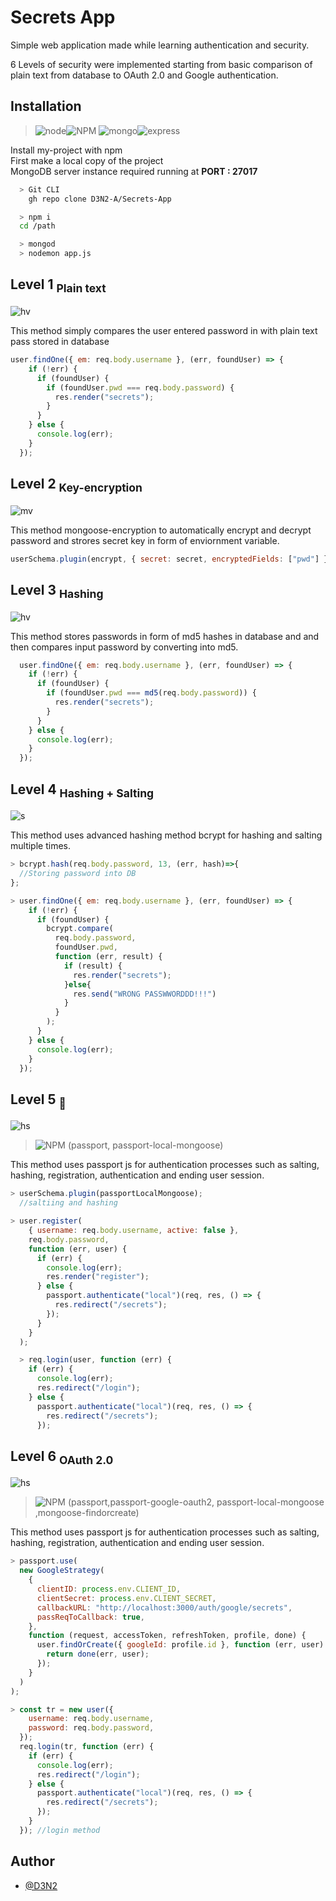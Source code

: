 # Secrets App

Simple web application made while learning authentication and security.

6 Levels of security were implemented starting from basic comparison of plain text from database to OAuth 2.0 and Google authentication.

## Installation
>![node](https://img.shields.io/badge/Node.js-43853D?style=for-the-badge&logo=node.js&logoColor=white)![NPM](https://img.shields.io/badge/NPM-%23000000.svg?style=for-the-badge&logo=npm&logoColor=white) ![mongo](	https://img.shields.io/badge/MongoDB-4EA94B?style=for-the-badge&logo=mongodb&logoColor=white)![express](https://img.shields.io/badge/Express.js-404D59?style=for-the-badge)

Install my-project with npm<br>
First make a local copy of the project <br>
MongoDB server instance required running at **PORT : 27017**
```bash
  > Git CLI
    gh repo clone D3N2-A/Secrets-App

  > npm i 
  cd /path

  > mongod 
  > nodemon app.js
```

## Level 1 <sub>Plain text</sub>
![hv](https://img.shields.io/badge/Highly_Vulnerable-100000?style=for-the-badge&logo=&logoColor=white&labelColor=FF0000&color=F40000)

This method simply compares the user entered password in with plain text pass stored in database

```javascript
user.findOne({ em: req.body.username }, (err, foundUser) => {
    if (!err) {
      if (foundUser) {
        if (foundUser.pwd === req.body.password) {
          res.render("secrets");
        }
      }
    } else {
      console.log(err);
    }
  });
  ```

## Level 2 <sub>Key-encryption</sub>
![mv](https://img.shields.io/badge/Moderately_Vulnerable-100000?style=for-the-badge&logo=&logoColor=white&labelColor=FF0000&color=FFA500)

This method mongoose-encryption to automatically encrypt and decrypt password and strores secret key in form of enviornment variable.

```javascript
userSchema.plugin(encrypt, { secret: secret, encryptedFields: ["pwd"] });
  ```
  

## Level 3 <sub>Hashing</sub>
![hv](https://img.shields.io/badge/Highly_Vulnerable-100000?style=for-the-badge&logo=&logoColor=white&labelColor=FF0000&color=F40000)

This method stores passwords in form of md5 hashes in database and and then compares input password by converting into md5.

```javascript
  user.findOne({ em: req.body.username }, (err, foundUser) => {
    if (!err) {
      if (foundUser) {
        if (foundUser.pwd === md5(req.body.password)) {
          res.render("secrets");
        }
      }
    } else {
      console.log(err);
    }
  });
  ```
  
## Level 4 <sub>Hashing + Salting</sub>
![s](https://img.shields.io/badge/Secure-100000?style=for-the-badge&logo=&logoColor=white&labelColor=FF0000&color=00FF00)

This method uses advanced hashing method bcrypt for hashing and salting multiple times.

```javascript
> bcrypt.hash(req.body.password, 13, (err, hash)=>{
  //Storing password into DB
};

> user.findOne({ em: req.body.username }, (err, foundUser) => {
    if (!err) {
      if (foundUser) {
        bcrypt.compare(
          req.body.password,
          foundUser.pwd,
          function (err, result) {
            if (result) {
              res.render("secrets");
            }else{
              res.send("WRONG PASSWWORDDD!!!")
            }
          }
        );
      }
    } else {
      console.log(err);
    }
  });
  ```
  
  
## Level 5 <sub>🍪</sub>
![hs](https://img.shields.io/badge/Highly_Secure-100000?style=for-the-badge&logo=&logoColor=white&labelColor=FF0000&color=00FF00)

>![NPM](https://img.shields.io/badge/NPM-%23000000.svg?style=for-the-badge&logo=npm&logoColor=white) (passport, passport-local-mongoose)

This method uses passport js for authentication processes such as salting, hashing, registration, authentication and ending user session.

```javascript
> userSchema.plugin(passportLocalMongoose); 
  //saltiing and hashing

> user.register(
    { username: req.body.username, active: false },
    req.body.password,
    function (err, user) {
      if (err) {
        console.log(err);
        res.render("register");
      } else {
        passport.authenticate("local")(req, res, () => {
          res.redirect("/secrets");
        });
      }
    }
  );

  > req.login(user, function (err) {
    if (err) {
      console.log(err);
      res.redirect("/login");
    } else {
      passport.authenticate("local")(req, res, () => {
        res.redirect("/secrets");
      });
  ```
  
## Level 6 <sub>OAuth 2.0</sub>
![hs](https://img.shields.io/badge/Highly_Secure-100000?style=for-the-badge&logo=&logoColor=white&labelColor=FF0000&color=00FF00)

>![NPM](https://img.shields.io/badge/NPM-%23000000.svg?style=for-the-badge&logo=npm&logoColor=white) (passport,passport-google-oauth2, passport-local-mongoose ,mongoose-findorcreate)

This method uses passport js for authentication processes such as salting, hashing, registration, authentication and ending user session.

```javascript
> passport.use(
  new GoogleStrategy(
    {
      clientID: process.env.CLIENT_ID,
      clientSecret: process.env.CLIENT_SECRET,
      callbackURL: "http://localhost:3000/auth/google/secrets",
      passReqToCallback: true,
    },
    function (request, accessToken, refreshToken, profile, done) {
      user.findOrCreate({ googleId: profile.id }, function (err, user) {
        return done(err, user);
      });
    }
  )
);

> const tr = new user({
    username: req.body.username,
    password: req.body.password,
  });
  req.login(tr, function (err) {
    if (err) {
      console.log(err);
      res.redirect("/login");
    } else {
      passport.authenticate("local")(req, res, () => {
        res.redirect("/secrets");
      });
    }
  }); //login method
  ```
  
  ## Author

- [@D3N2](https://www.github.com/D3N2-A)
  

